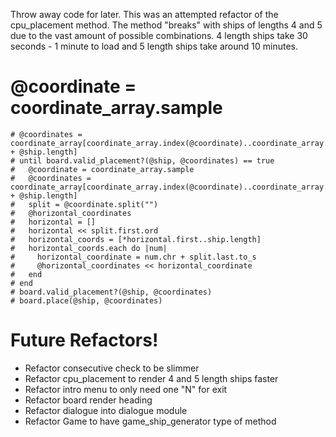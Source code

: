  Throw away code for later. This was an attempted refactor of the cpu_placement method. 
 The method "breaks" with ships of lengths 4 and 5 due to the vast amount of possible combinations.
 4 length ships take 30 seconds - 1 minute to load and 5 length ships take around 10 minutes.
 
 # @coordinate = coordinate_array.sample
    # @coordinates = coordinate_array[coordinate_array.index(@coordinate)..coordinate_array.index(@coordinate) + @ship.length]
    # until board.valid_placement?(@ship, @coordinates) == true
    #   @coordinate = coordinate_array.sample
    #   @coordinates = coordinate_array[coordinate_array.index(@coordinate)..coordinate_array.index(@coordinate) + @ship.length]
    #   split = @coordinate.split("")
    #   @horizontal_coordinates
    #   horizontal = []
    #   horizontal << split.first.ord
    #   horizontal_coords = [*horizontal.first..ship.length]
    #   horizontal_coords.each do |num|
    #     horizontal_coordinate = num.chr + split.last.to_s
    #     @horizontal_coordinates << horizontal_coordinate
    #   end
    # end
    # board.valid_placement?(@ship, @coordinates)
    # board.place(@ship, @coordinates)

# Future Refactors!
   * Refactor consecutive check to be slimmer
   * Refactor cpu_placement to render 4 and 5 length ships faster
   * Refactor intro menu to only need one "N" for exit
   * Refactor board render heading
   * Refactor dialogue into dialogue module
   * Refactor Game to have game_ship_generator type of method